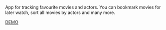 
App for tracking favourite movies and actors. You can bookmark movies for later watch, sort all movies by actors and many more.

[DEMO](https://moonsky.herokuapp.com)
